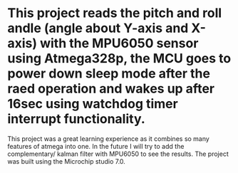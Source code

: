 # This project reads the pitch and roll andle (angle about Y-axis and X-axis) with the MPU6050 sensor using Atmega328p, the MCU goes to power down sleep mode after the raed operation and wakes up after 16sec using watchdog timer interrupt functionality.
This project was a great learning experience as it combines so many features of atmega into one. In the future I will try to add the complementary/ kalman filter with MPU6050 to see the results.
The project was built using the Microchip studio 7.0.
